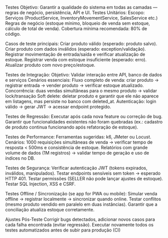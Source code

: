 Testes
Objetivo: Garantir a qualidade do sistema em todas as camadas — regras de negócio, persistência, API e UI.
Testes Unitários:
Escopo:
Serviços (ProductService, InventoryMovementService, SalesService etc.)
Regras de negócio (estoque mínimo, bloqueio de venda sem estoque, cálculo de total de venda).
Cobertura mínima recomendada: 80% de código.

Casos de teste principais:
Criar produto válido (esperado: produto salvo).
Criar produto com dados inválidos (esperado: exception/validação).
Registrar movimentação de entrada/saída e verificar atualização de estoque.
Registrar venda com estoque insuficiente (esperado: erro).
Atualizar produto com novo preço/estoque.


Testes de Integração: 
Objetivo: Validar interação entre API, banco de dados e serviços
Cenários essenciais:
Fluxo completo de venda: criar produto → registrar entrada → vender produto → verificar estoque atualizado.
Concorrência: duas vendas simultâneas para o mesmo produto → validar lock/transação
Soft delete: deletar produto e garantir que ele não aparece em listagens, mas persiste no banco com deleted_at.
Autenticação: login válido → gerar JWT → acessar endpoint protegido.

Testes de Regressão:
Executar após cada nova feature ou correção de bug.
Garantir que funcionalidades existentes não foram quebradas (ex.: cadastro de produto continua funcionando após refatoração de estoque).

Testes de Performance:
Ferramentas sugeridas: k6, JMeter ou Locust.
Cenários:
1000 requisições simultâneas de venda → verificar tempo de resposta < 500ms e consistência de estoque.
Relatórios com grande volume de dados (1M registros) → validar tempo de geração e uso de índices no DB.

Testes de Segurança:
Verificar autenticação JWT (tokens expirados, inválidos, manipulados).
Testar endpoints sensíveis sem token → esperado HTTP 401.
Testar permissões (SELLER não pode lançar ajustes de estoque).
Testar SQL Injection, XSS e CSRF.

Testes Offline / Sincronização (se app for PWA ou mobile):
Simular venda offline → registrar localmente → sincronizar quando online.
Testar conflitos (mesmo produto vendido em paralelo em duas instâncias).
Garantir que a conciliação atualiza estoque corretamente.

Ajustes Pós-Teste
Corrigir bugs detectados, adicionar novos casos para cada falha encontrada (evitar regressão).
Executar novamente todos os testes automatizados antes de subir para produção (CI)
